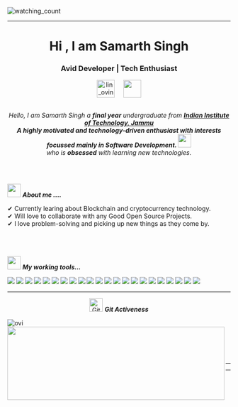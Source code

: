 
<p align="left"> 
<img src="https://komarev.com/ghpvc/?username=sam6134&color=brightgreen" alt="watching_count" />
 </p>
<hr>
<h1 align="center">Hi , I am Samarth Singh</h1>
<h3 align="center">Avid Developer | Tech Enthusiast </h3>
<p align="center">
<a href="https://www.linkedin.com/in/samarth-singh-3b993916b/" target="blank"><img align="center" src="https://image.flaticon.com/icons/png/512/2111/2111499.png" alt="lin_ovindu" height="40" width="40" /></a>&nbsp&nbsp&nbsp&nbsp
<a href = "mailto: singhsamarth2000@gmail.com"><img align="center" src="https://image.flaticon.com/icons/png/512/888/888853.png" height="40" width="40" /></a>
</p>
</p>



<p align="center">
  <em>
    <br>
    Hello, I am Samarth Singh a <b>final year</b> undergraduate from <a href="https://www.iitjammu.ac.in"> <b>Indian Institute of Technology, Jammu</b></a> <br>
    <b>A highly motivated and technology-driven enthusiast with interests focussed mainly in Software Development. </b> <img src="https://github.com/TheDudeThatCode/TheDudeThatCode/blob/master/Assets/Developer.gif" width="30px"> 
    <br>who is <b>obsessed</b>
    with learning new technologies.
  </em> 
  <br>
</p>
<br><br>


<img src="https://media.giphy.com/media/iY8CRBdQXODJSCERIr/giphy.gif" width="30px">&nbsp;***About me ....***


✔ Currently learing about Blockchain and cryptocurrency technology. <br>
✔ Will love to collaborate with any Good Open Source Projects. <br>
✔ I love problem-solving and picking up new things as they come by.<br><br><br><br>
 

<img src="https://media.giphy.com/media/iY8CRBdQXODJSCERIr/giphy.gif" width="30px">&nbsp;***My working tools...***
<p align="left">
  
   <img src="https://img.shields.io/badge/-Visual%20Studio%20Code-23A9F2?style=flat-square&logo=Visual%20Studio%20Code&logoColor=white"/>
    <img src="https://img.shields.io/badge/-Github-181717?style=flat-square&logo=GitHub&logoColor=white"/>
    <img src="https://img.shields.io/badge/-Git-F44D27?style=flat-square&logo=Git&logoColor=white"/>
    <img src="https://img.shields.io/badge/-NPM-CB3837?style=flat-square&logo=NPM&logoColor=white"/>
    <img src="https://img.shields.io/badge/-React-23A9F2?style=flat-square&logo=React&logoColor=white"/>
  <img src="https://img.shields.io/badge/-MySQL-F29111?style=flat-square&logo=MySQL&logoColor=white"/>
 <img src="https://img.shields.io/badge/-HTML5-E34F26?style=flat-square&logo=HTML5&logoColor=white"/>
    <img src="https://img.shields.io/badge/-CSS3-1572B6?style=flat-square&logo=CSS3&logoColor=white"/>
 <img src="https://img.shields.io/badge/-Flask-4B32C3?style=flat-square&logo=Flask&logoColor=white"/>
 <img src="https://img.shields.io/badge/-C++-222F29?style=flat-square&logo=cplusplus&logoColor=white"/>
 <img src="https://img.shields.io/badge/-NPM-CB3837?style=flat-square&logo=NPM&logoColor=white"/>
    <img src="https://img.shields.io/badge/-Python-D22128?style=flat-square&logo=python&logoColor=white"/>
    <img src="https://img.shields.io/badge/-Pytest-0079BF?style=flat-square&logo=pytest&logoColor=white"/>
    <img src="https://img.shields.io/badge/-Slack-E01563?style=flat-square&logo=Slack&logoColor=white"/>
    <img src="https://img.shields.io/badge/-Pycharm-FA6400?style=flat-square&logo=pycharm&logoColor=white"/>
 <img src="https://img.shields.io/badge/-Cassandra-5849BE?style=flat-square&logo=apachecassandra&logoColor=white"/>
    <img src="https://img.shields.io/badge/-FastAPI-42B883?style=flat-square&logo=fastapi&logoColor=white"/>
    <img src="https://img.shields.io/badge/-Azure-F55247?style=flat-square&logo=azuredevops&logoColor=white"/>
    <img src="https://img.shields.io/badge/-Ray-E74430?style=flat-square&logo=aiohttp&logoColor=white"/>
    <img src="https://img.shields.io/badge/-Dask-FF4785?style=flat-square&logo=appveyor&logoColor=white"/>
 <img src="https://img.shields.io/badge/-JavaScript-0079BF?style=flat-square&logo=javascript&logoColor=white"/>
 <img src="https://img.shields.io/badge/-TypeScript-1572B6?style=flat-square&logo=typescript&logoColor=white"/>
    
  <hr>
  <p align="center">
 <img src="https://media.giphy.com/media/W5eoZHPpUx9sapR0eu/giphy.gif" width="30px" alt="Git"/>&nbsp;<i><b>Git Activeness</b></i></p>
 
<p><img align="left" src="https://github-readme-stats.vercel.app/api/top-langs?username=sam6134&show_icons=true&hide_border=false&line_height=20&title_color=f69673&icon_color=1b93c9&show_owner=true" alt="ovi" /></p>
<p>
  <img align="left" width="490" height="165" src="https://github-readme-stats.vercel.app/api?username=sam6134&show_icons=true&hide_border=false&line_height=20&title_color=f69673&icon_color=1b93c9&show_owner=true"/>
  <p>
<br><br><br><br><br>

<hr>





-----







